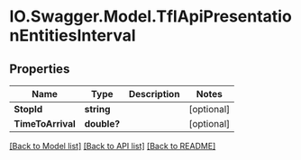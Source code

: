 # IO.Swagger.Model.TflApiPresentationEntitiesInterval
## Properties

Name | Type | Description | Notes
------------ | ------------- | ------------- | -------------
**StopId** | **string** |  | [optional] 
**TimeToArrival** | **double?** |  | [optional] 

[[Back to Model list]](../README.md#documentation-for-models) [[Back to API list]](../README.md#documentation-for-api-endpoints) [[Back to README]](../README.md)

